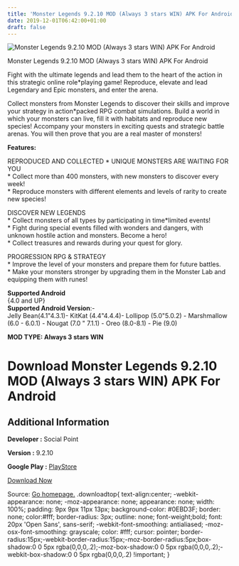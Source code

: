 ```yaml
---
title: 'Monster Legends 9.2.10 MOD (Always 3 stars WIN) APK For Android'
date: 2019-12-01T06:42:00+01:00
draft: false
---
```


![Monster Legends 9.2.10 MOD (Always 3 stars WIN) APK For Android](https://i0.wp.com/apkhome.net/wp-content/uploads/2019/11/Monster-Legends.png "Monster Legends 9.2.10 MOD (Always 3 stars WIN) APK For Android")

  

Monster Legends 9.2.10 MOD (Always 3 stars WIN) APK For Android

Fight with the ultimate legends and lead them to the heart of the action in this strategic online role\*playing game! Reproduce, elevate and lead Legendary and Epic monsters, and enter the arena.

Collect monsters from Monster Legends to discover their skills and improve your strategy in action\*packed RPG combat simulations. Build a world in which your monsters can live, fill it with habitats and reproduce new species! Accompany your monsters in exciting quests and strategic battle arenas. You will then prove that you are a real master of monsters!

**Features:**

REPRODUCED AND COLLECTED \* UNIQUE MONSTERS ARE WAITING FOR YOU  
\* Collect more than 400 monsters, with new monsters to discover every week!  
\* Reproduce monsters with different elements and levels of rarity to create new species!

DISCOVER NEW LEGENDS  
\* Collect monsters of all types by participating in time\*limited events!  
\* Fight during special events filled with wonders and dangers, with unknown hostile action and monsters. Become a hero!  
\* Collect treasures and rewards during your quest for glory.

PROGRESSION RPG & STRATEGY  
\* Improve the level of your monsters and prepare them for future battles.  
\* Make your monsters stronger by upgrading them in the Monster Lab and equipping them with runes!

**Supported Android**  
{4.0 and UP}  
**Supported Android Version**:-  
Jelly Bean(4.1"4.3.1)- KitKat (4.4"4.4.4)- Lollipop (5.0"5.0.2) - Marshmallow (6.0 - 6.0.1) - Nougat (7.0 " 7.1.1) - Oreo (8.0-8.1) - Pie (9.0)

**MOD TYPE: Always 3 stars WIN**

Download Monster Legends 9.2.10 MOD (Always 3 stars WIN) APK For Android
========================================================================

Additional Information
----------------------

**Developer :** Social Point

**Version :** 9.2.10

**Google Play :** [PlayStore](https://play.google.com/store/apps/details?id=es.socialpoint.MonsterLegends)

  

[Download Now](https://store4app.co/post/monster-legends-9-2-10-mod-always-3-stars-win-apk-for-android_1575132142)

  
Source: [Go homepage.](https://store4app.co/post/monster-legends-9-2-10-mod-always-3-stars-win-apk-for-android_1575132142) .downloadtop{ text-align:center; -webkit-appearance: none; -moz-appearance: none; appearance: none; width: 100%; padding: 9px 9px 11px 13px; background-color: #0EBD3F; border: none; color:#fff; border-radius: 3px; outline: none; font-weight;bold; font: 20px 'Open Sans', sans-serif; -webkit-font-smoothing: antialiased; -moz-osx-font-smoothing: grayscale; color: #fff; cursor: pointer; border-radius:15px;-webkit-border-radius:15px;-moz-border-radius:5px;box-shadow:0 0 5px rgba(0,0,0,.2);-moz-box-shadow:0 0 5px rgba(0,0,0,.2);-webkit-box-shadow:0 0 5px rgba(0,0,0,.2) !important; }